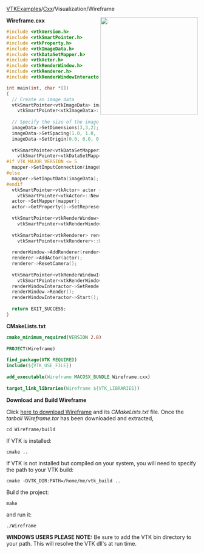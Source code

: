 [VTKExamples](/home/)/[Cxx](/Cxx)/Visualization/Wireframe

<img align="right" src="https://github.com/lorensen/VTKExamples/blob/gh-pages/Testing/Baseline/Visualization/TestWireframe.png?raw=true" width="256" />

**Wireframe.cxx**
```c++
#include <vtkVersion.h>
#include <vtkSmartPointer.h>
#include <vtkProperty.h>
#include <vtkImageData.h>
#include <vtkDataSetMapper.h>
#include <vtkActor.h>
#include <vtkRenderWindow.h>
#include <vtkRenderer.h>
#include <vtkRenderWindowInteractor.h>

int main(int, char *[])
{
  // Create an image data
  vtkSmartPointer<vtkImageData> imageData = 
    vtkSmartPointer<vtkImageData>::New();
  
  // Specify the size of the image data
  imageData->SetDimensions(3,3,2);
  imageData->SetSpacing(1.0, 1.0, 1.0);
  imageData->SetOrigin(0.0, 0.0, 0.0);
  
  vtkSmartPointer<vtkDataSetMapper> mapper = 
    vtkSmartPointer<vtkDataSetMapper>::New();
#if VTK_MAJOR_VERSION <= 5
  mapper->SetInputConnection(imageData->GetProducerPort());
#else
  mapper->SetInputData(imageData);
#endif
  vtkSmartPointer<vtkActor> actor = 
    vtkSmartPointer<vtkActor>::New();
  actor->SetMapper(mapper);
  actor->GetProperty()->SetRepresentationToWireframe();
  
  vtkSmartPointer<vtkRenderWindow> renderWindow = 
    vtkSmartPointer<vtkRenderWindow>::New();
  
  vtkSmartPointer<vtkRenderer> renderer = 
    vtkSmartPointer<vtkRenderer>::New();
  
  renderWindow->AddRenderer(renderer);
  renderer->AddActor(actor);
  renderer->ResetCamera();
  
  vtkSmartPointer<vtkRenderWindowInteractor> renderWindowInteractor = 
    vtkSmartPointer<vtkRenderWindowInteractor>::New();
  renderWindowInteractor->SetRenderWindow(renderWindow);
  renderWindow->Render();
  renderWindowInteractor->Start();
  
  return EXIT_SUCCESS;
}
```
**CMakeLists.txt**
```cmake
cmake_minimum_required(VERSION 2.8)
 
PROJECT(Wireframe)
 
find_package(VTK REQUIRED)
include(${VTK_USE_FILE})
 
add_executable(Wireframe MACOSX_BUNDLE Wireframe.cxx)
 
target_link_libraries(Wireframe ${VTK_LIBRARIES})
```

**Download and Build Wireframe**

Click [here to download Wireframe](https://github.com/lorensen/VTKWikiExamplesTarballs/raw/master/Wireframe.tar) and its *CMakeLists.txt* file.
Once the *tarball Wireframe.tar* has been downloaded and extracted,
```
cd Wireframe/build 
```
If VTK is installed:
```
cmake ..
```
If VTK is not installed but compiled on your system, you will need to specify the path to your VTK build:
```
cmake -DVTK_DIR:PATH=/home/me/vtk_build ..
```
Build the project:
```
make
```
and run it:
```
./Wireframe
```
**WINDOWS USERS PLEASE NOTE:** Be sure to add the VTK bin directory to your path. This will resolve the VTK dll's at run time.

